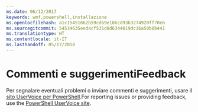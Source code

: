 ```yaml
---
ms.date: 06/12/2017
keywords: wmf,powershell,installazione
ms.openlocfilehash: a1c15451662b59cdb9e186cd93b3274920ff70eb
ms.sourcegitcommit: 54534635eedacf531d8d6344019dc16a50b8b441
ms.translationtype: HT
ms.contentlocale: it-IT
ms.lasthandoff: 05/17/2018
---
```

# <a name="feedback"></a><span data-ttu-id="483fe-102">Commenti e suggerimenti</span><span class="sxs-lookup"><span data-stu-id="483fe-102">Feedback</span></span>
<span data-ttu-id="483fe-103">Per segnalare eventuali problemi o inviare commenti e suggerimenti, usare il [sito UserVoice per PowerShell](http://windowsserver.uservoice.com/forums/301869-powershell).</span><span class="sxs-lookup"><span data-stu-id="483fe-103">For reporting issues or providing feedback, use the [PowerShell UserVoice site](http://windowsserver.uservoice.com/forums/301869-powershell).</span></span>
